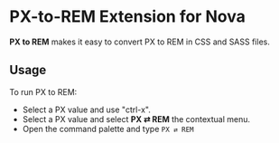 # PX-to-REM Extension for Nova

**PX to REM** makes it easy to convert PX to REM in CSS and SASS files.

 ## Usage

 <!--
 🎈 If users will interact with your extension manually, describe those options:
 -->

 To run PX to REM:

 - Select a PX value and use "ctrl-x".
 - Select a PX value and select **PX ⇄ REM** the contextual menu.
 - Open the command palette and type `PX ⇄ REM`